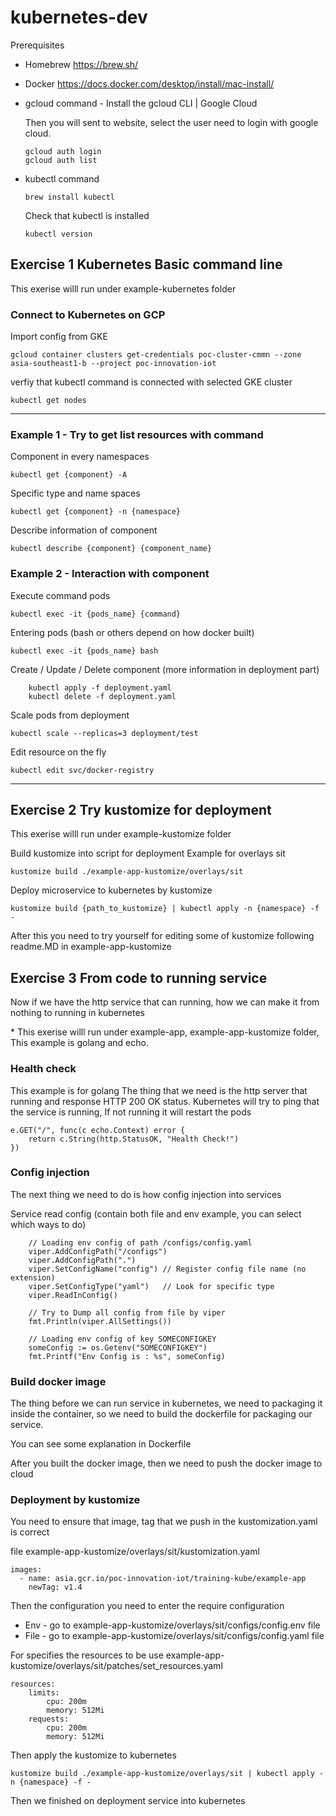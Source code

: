 # kubernetes-dev

Prerequisites 
- Homebrew
https://brew.sh/

- Docker https://docs.docker.com/desktop/install/mac-install/


- gcloud command - Install the gcloud CLI | Google Cloud 

    Then you will sent to website, select the user need to login with google cloud.
    ```
    gcloud auth login
    gcloud auth list
    ```


- kubectl command
    ```
    brew install kubectl
    ```

    Check that kubectl is installed

    ```
    kubectl version
    ```

## Exercise 1 Kubernetes Basic command line

This exerise willl run under example-kubernetes folder

### Connect to Kubernetes on GCP

Import config from GKE

```
gcloud container clusters get-credentials poc-cluster-cmmn --zone asia-southeast1-b --project poc-innovation-iot
```

verfiy that kubectl command is connected with selected GKE cluster

```
kubectl get nodes
```

---

### Example 1 - Try to get list resources with command

Component in every namespaces

```
kubectl get {component} -A
```

Specific type and name spaces

```
kubectl get {component} -n {namespace}
```

Describe information of component

```
kubectl describe {component} {component_name}
```

### Example 2 - Interaction with component

Execute command pods

```
kubectl exec -it {pods_name} {command}
```

Entering pods (bash or others depend on how docker built)

```
kubectl exec -it {pods_name} bash
```

Create / Update / Delete component (more information in deployment part)

```
    kubectl apply -f deployment.yaml
    kubectl delete -f deployment.yaml
```

Scale pods from deployment

```
kubectl scale --replicas=3 deployment/test
```

Edit resource on the fly

```
kubectl edit svc/docker-registry
```

---

## Exercise 2 Try kustomize for deployment

This exerise willl run under example-kustomize folder

Build kustomize into script for deployment
Example for overlays sit

```
kustomize build ./example-app-kustomize/overlays/sit
```

Deploy microservice to kubernetes by kustomize

```
kustomize build {path_to_kustomize} | kubectl apply -n {namespace} -f -
```

After this you need to try yourself for editing some of kustomize following readme.MD in example-app-kustomize


## Exercise 3 From code to running service
Now if we have the http service that can running, how we can make it from nothing to running in kubernetes

\* 
This exerise willl run under example-app, example-app-kustomize folder, This example is golang and echo.

### Health check
This example is for golang
The thing that we need is the http server that running and response HTTP 200 OK status.
Kubernetes will try to ping that the service is running, If not running it will restart the pods


```
e.GET("/", func(c echo.Context) error {
    return c.String(http.StatusOK, "Health Check!")
})
```
    
### Config injection

The next thing we need to do is how config injection into services


Service read config (contain both file and env example, you can select which ways to do)
```
	// Loading env config of path /configs/config.yaml
	viper.AddConfigPath("/configs")
	viper.AddConfigPath(".")
	viper.SetConfigName("config") // Register config file name (no extension)
	viper.SetConfigType("yaml")   // Look for specific type
	viper.ReadInConfig()

	// Try to Dump all config from file by viper
	fmt.Println(viper.AllSettings())

	// Loading env config of key SOMECONFIGKEY
	someConfig := os.Getenv("SOMECONFIGKEY")
	fmt.Printf("Env Config is : %s", someConfig)
```


### Build docker image

The thing before we can run service in kubernetes, we need to packaging it inside the container, so we need to build the dockerfile for packaging our service.

You can see some explanation in Dockerfile

After you built the docker image, then we need to push the docker image to cloud


### Deployment by kustomize

You need to ensure that image, tag that we push in the kustomization.yaml is correct

file example-app-kustomize/overlays/sit/kustomization.yaml
```
images:
  - name: asia.gcr.io/poc-innovation-iot/training-kube/example-app
    newTag: v1.4
```

Then the configuration you need to enter the require configuration
- Env - go to example-app-kustomize/overlays/sit/configs/config.env file
- File - go to example-app-kustomize/overlays/sit/configs/config.yaml file

For specifies the resources to be use example-app-kustomize/overlays/sit/patches/set_resources.yaml
```
resources:
    limits:
        cpu: 200m
        memory: 512Mi
    requests:
        cpu: 200m
        memory: 512Mi
```

Then apply the kustomize to kubernetes

```
kustomize build ./example-app-kustomize/overlays/sit | kubectl apply -n {namespace} -f -
```

Then we finished on deployment service into kubernetes
